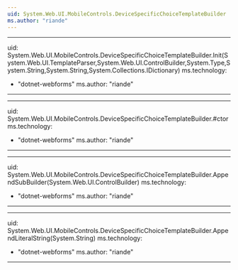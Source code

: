 ```yaml
---
uid: System.Web.UI.MobileControls.DeviceSpecificChoiceTemplateBuilder
ms.author: "riande"
---
```


---
uid: System.Web.UI.MobileControls.DeviceSpecificChoiceTemplateBuilder.Init(System.Web.UI.TemplateParser,System.Web.UI.ControlBuilder,System.Type,System.String,System.String,System.Collections.IDictionary)
ms.technology: 
  - "dotnet-webforms"
ms.author: "riande"
---

---
uid: System.Web.UI.MobileControls.DeviceSpecificChoiceTemplateBuilder.#ctor
ms.technology: 
  - "dotnet-webforms"
ms.author: "riande"
---

---
uid: System.Web.UI.MobileControls.DeviceSpecificChoiceTemplateBuilder.AppendSubBuilder(System.Web.UI.ControlBuilder)
ms.technology: 
  - "dotnet-webforms"
ms.author: "riande"
---

---
uid: System.Web.UI.MobileControls.DeviceSpecificChoiceTemplateBuilder.AppendLiteralString(System.String)
ms.technology: 
  - "dotnet-webforms"
ms.author: "riande"
---
